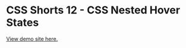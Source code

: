 # CSS Shorts 12 - CSS Nested Hover States

[View demo site here.](https://webdevtuts.github.io/css_short_12_css_nested_hover_states/)
